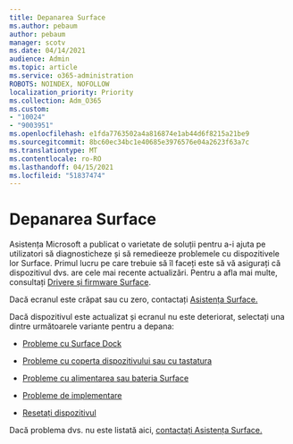 ```yaml
---
title: Depanarea Surface
ms.author: pebaum
author: pebaum
manager: scotv
ms.date: 04/14/2021
audience: Admin
ms.topic: article
ms.service: o365-administration
ROBOTS: NOINDEX, NOFOLLOW
localization_priority: Priority
ms.collection: Adm_O365
ms.custom:
- "10024"
- "9003951"
ms.openlocfilehash: e1fda7763502a4a816874e1ab44d6f8215a21be9
ms.sourcegitcommit: 8bc60ec34bc1e40685e3976576e04a2623f63a7c
ms.translationtype: MT
ms.contentlocale: ro-RO
ms.lasthandoff: 04/15/2021
ms.locfileid: "51837474"
---
```

# <a name="troubleshoot-surface"></a>Depanarea Surface

Asistența Microsoft a publicat o varietate de soluții pentru a-i ajuta pe utilizatori să diagnosticheze și să remedieeze problemele cu dispozitivele lor Surface. Primul lucru pe care trebuie să îl faceți este să vă asigurați că dispozitivul dvs. are cele mai recente actualizări. Pentru a afla mai multe, consultați [Drivere și firmware Surface](https://docs.microsoft.com/surface/support-solutions-surface#surface-drivers-and-firmware).

Dacă ecranul este crăpat sau cu zero, contactați [Asistența Surface.](https://docs.microsoft.com/surface/contact-surface-support?tabs=online)

Dacă dispozitivul este actualizat și ecranul nu este deteriorat, selectați una dintre următoarele variante pentru a depana:
 
- [Probleme cu Surface Dock](https://docs.microsoft.com/surface/support-solutions-surface#surface-dock-issues)
 
- [Probleme cu coperta dispozitivului sau cu tastatura](https://support.microsoft.com/sbs/surface/troubleshoot-your-surface-type-cover-or-keyboard-5b7ed1a7-bedd-5164-94a7-87f8e95df3fe?)
 
- [Probleme cu alimentarea sau bateria Surface](https://docs.microsoft.com/surface/support-solutions-surface#surface-power-or-battery-issues)
 
- [Probleme de implementare](https://docs.microsoft.com/surface/support-solutions-surface#deployment-issues)
 
- [Resetați dispozitivul](https://docs.microsoft.com/surface/support-solutions-surface#reset-device)

Dacă problema dvs. nu este listată aici, [contactați Asistența Surface.](https://docs.microsoft.com/surface/contact-surface-support?tabs=online)


